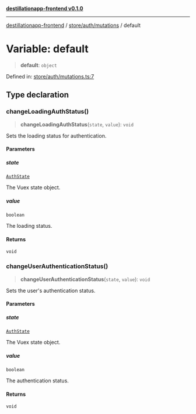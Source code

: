 [**destillationapp-frontend v0.1.0**](../../../../README.md)

***

[destillationapp-frontend](../../../../modules.md) / [store/auth/mutations](../README.md) / default

# Variable: default

> **default**: `object`

Defined in: [store/auth/mutations.ts:7](https://github.com/DestillApp/main/blob/ec2df52a50a22efb35f12a0243274f6d03fbca52/frontend/src/store/auth/mutations.ts#L7)

## Type declaration

### changeLoadingAuthStatus()

> **changeLoadingAuthStatus**(`state`, `value`): `void`

Sets the loading status for authentication.

#### Parameters

##### state

[`AuthState`](../../interfaces/AuthState.md)

The Vuex state object.

##### value

`boolean`

The loading status.

#### Returns

`void`

### changeUserAuthenticationStatus()

> **changeUserAuthenticationStatus**(`state`, `value`): `void`

Sets the user's authentication status.

#### Parameters

##### state

[`AuthState`](../../interfaces/AuthState.md)

The Vuex state object.

##### value

`boolean`

The authentication status.

#### Returns

`void`
